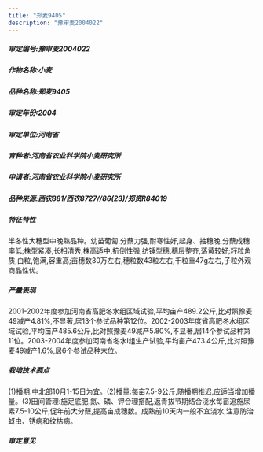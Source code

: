 ```yaml
---
title: "郑麦9405"
description: "豫审麦2004022"
---
```

##### 审定编号:豫审麦2004022

##### 作物名称:小麦

##### 品种名称:郑麦9405

##### 审定年份:2004

##### 审定单位:河南省

##### 育种者:河南省农业科学院小麦研究所

##### 申请者:河南省农业科学院小麦研究所

##### 品种来源:西农881/西农8727//86(23)/郑资R84019

##### 特征特性
半冬性大穗型中晚熟品种。幼苗葡匐,分蘖力强,耐寒性好,起身、抽穗晚,分蘖成穗率低;株型紧凑,长相清秀,株高适中,抗倒性强;纺锤型穗,穗层整齐,落黄较好;籽粒角质,白粒,饱满,容重高;亩穗数30万左右,穗粒数43粒左右,千粒重47g左右,子粒外观商品性优。

##### 产量表现
2001-2002年度参加河南省高肥冬水组区域试验,平均亩产489.2公斤,比对照豫麦49减产4.81%,不显著,居13个参试品种第12位。2002-2003年度省高肥冬水组区域试验,平均亩产485.6公斤,比对照豫麦49减产5.80%,不显著,居14个参试品种第11位。2003-2004年度参加河南省冬水Ⅰ组生产试验,平均亩产473.4公斤,比对照豫麦49减产1.6%,居6个参试品种末位。

##### 栽培技术要点
(1)播期:中北部10月1-15日为宜。(2)播量:每亩7.5-9公斤,随播期推迟,应适当增加播量。(3)田间管理:施足底肥,氮、磷、钾合理搭配,返青拔节期结合浇水每亩追施尿素7.5-10公斤,促年前大分蘖,提高亩成穗数。成熟前10天内一般不宜浇水,注意防治蚜虫、锈病和纹枯病。

##### 审定意见

